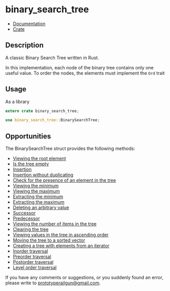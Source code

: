 # binary_search_tree

* [Documentation](https://docs.rs/binary_search_tree/)
* [Crate](https://crates.io/crates/binary_search_tree)


## Description

<p>A classic Binary Search Tree written in Rust.</p>

In this implementation, each node of the binary tree contains only one useful value. To order the nodes, the elements must implement the ```Ord``` trait

## Usage

As a library
```rust
extern crate binary_search_tree;

use binary_search_tree::BinarySearchTree;
```


## Opportunities

The BinarySearchTree struct provides the following methods: 
* [Viewing the root element](https://docs.rs/binary_search_tree/0.2.0/binary_search_tree/struct.BinarySearchTree.html#method.root)
* [Is the tree empty](https://docs.rs/binary_search_tree/0.2.0/binary_search_tree/struct.BinarySearchTree.html#method.is_empty)
* [Insertion](https://docs.rs/binary_search_tree/0.2.0/binary_search_tree/struct.BinarySearchTree.html#method.insert)
* [Insertion without duplicating](https://docs.rs/binary_search_tree/0.2.0/binary_search_tree/struct.BinarySearchTree.html#method.insert_without_dup)
* [Check for the presence of an element in the tree](https://docs.rs/binary_search_tree/0.2.0/binary_search_tree/struct.BinarySearchTree.html#method.contains)
* [Viewing the minimum](https://docs.rs/binary_search_tree/0.2.0/binary_search_tree/struct.BinarySearchTree.html#method.min)
* [Viewing the maximum](https://docs.rs/binary_search_tree/0.2.0/binary_search_tree/struct.BinarySearchTree.html#method.max)
* [Extracting the minimum](https://docs.rs/binary_search_tree/0.2.0/binary_search_tree/struct.BinarySearchTree.html#method.extract_min)
* [Extracting the maximum](https://docs.rs/binary_search_tree/0.2.0/binary_search_tree/struct.BinarySearchTree.html#method.extract)
* [Deleting an arbitrary value](https://docs.rs/binary_search_tree/0.2.0/binary_search_tree/struct.BinarySearchTree.html#method.remove)
* [Successor](https://docs.rs/binary_search_tree/0.2.0/binary_search_tree/struct.BinarySearchTree.html#method.successor)
* [Predecessor](https://docs.rs/binary_search_tree/0.2.0/binary_search_tree/struct.BinarySearchTree.html#method.predecessor)
* [Viewing the number of items in the tree](https://docs.rs/binary_search_tree/0.2.0/binary_search_tree/struct.BinarySearchTree.html#method.len)
* [Clearing the tree](https://docs.rs/binary_search_tree/0.2.0/binary_search_tree/struct.BinarySearchTree.html#method.clear)
* [Viewing values in the tree in ascending order](https://docs.rs/binary_search_tree/0.2.0/binary_search_tree/struct.BinarySearchTree.html#method.sorted_vec)
* [Moving the tree to a sorted vector](https://docs.rs/binary_search_tree/0.2.0/binary_search_tree/struct.BinarySearchTree.html#method.into_sorted_vec)
* [Creating a tree with elements from an iterator](https://docs.rs/binary_search_tree/0.2.0/binary_search_tree/struct.BinarySearchTree.html#method.from_iter)
* [Inorder traversal](https://docs.rs/binary_search_tree/0.2.0/binary_search_tree/struct.BinarySearchTree.html#method.inorder)
* [Preorder traversal](https://docs.rs/binary_search_tree/0.2.0/binary_search_tree/struct.BinarySearchTree.html#method.preorder)
* [Postorder traversal](https://docs.rs/binary_search_tree/0.2.0/binary_search_tree/struct.BinarySearchTree.html#method.postorder)
* [Level order traversal](https://docs.rs/binary_search_tree/0.2.0/binary_search_tree/struct.BinarySearchTree.html#method.level_order)


If you have any comments or suggestions, or you suddenly found an error, please write to prototyperailgun@gmail.com.
